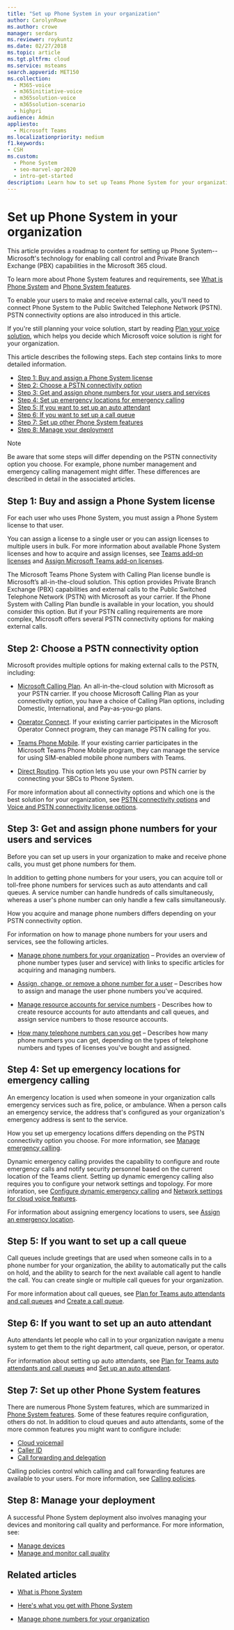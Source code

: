 ```yaml
---
title: "Set up Phone System in your organization"
author: CarolynRowe
ms.author: crowe
manager: serdars
ms.reviewer: roykuntz
ms.date: 02/27/2018
ms.topic: article
ms.tgt.pltfrm: cloud
ms.service: msteams
search.appverid: MET150
ms.collection:
  - M365-voice
  - m365initiative-voice
  - m365solution-voice
  - m365solution-scenario
  - highpri
audience: Admin
appliesto:
  - Microsoft Teams
ms.localizationpriority: medium
f1.keywords:
- CSH
ms.custom:
  - Phone System
  - seo-marvel-apr2020
  - intro-get-started
description: Learn how to set up Teams Phone System for your organization in Microsoft 365.
---
```


# Set up Phone System in your organization

This article provides a roadmap to content for setting up Phone System--Microsoft's technology for enabling call control and Private Branch Exchange (PBX) capabilities in the Microsoft 365 cloud. 

To learn more about Phone System features and requirements, see [What is Phone System](what-is-phone-system-in-office-365.md) and [Phone System features](here-s-what-you-get-with-phone-system.md). 

To enable your users to make and receive external calls, you'll need to connect Phone System to the Public Switched Telephone Network (PSTN). PSTN connectivity options are also introduced in this article.  

If you're still planning your voice solution, start by reading [Plan your voice solution](cloud-voice-landing-page.md), which helps you decide which Microsoft voice solution is right for your organization. 


This article describes the following steps. Each step contains links to more detailed information.
 
- [Step 1: Buy and assign a Phone System license](#step-1-buy-and-assign-a-phone-system-license)
- [Step 2: Choose a PSTN connectivity option](#step-2-choose-a-pstn-connectivity-option)
- [Step 3: Get and assign phone numbers for your users and services](#step-3-get-and-assign-phone-numbers-for-your-users-and-services)
- [Step 4: Set up emergency locations for emergency calling](#step-4-set-up-emergency-locations-for-emergency-calling)
- [Step 5: If you want to set up an auto attendant](#step-5-if-you-want-to-set-up-an-auto-attendant)
- [Step 6: If you want to set up a call queue](#step-6-if-you-want-to-set-up-a-call-queue)
- [Step 7: Set up other Phone System features](#step-7-set-up-other-phone-system-features)
- [Step 8: Manage your deployment](#step-8-manage-your-deployment)

> [!NOTE]
> Be aware that some steps will differ depending on the PSTN connectivity option you choose. For example, phone number management and emergency calling management might differ. These differences are described in detail in the associated articles.

## Step 1: Buy and assign a Phone System license

For each user who uses Phone System, you must assign a Phone System license to that user.   

You can assign a license to a single user or you can assign licenses to multiple users in bulk. For more information about available Phone System licenses and how to acquire and assign licenses, see [Teams add-on licenses](/microsoftteams//teams-add-on-licensing/microsoft-teams-add-on-licensing) and [Assign Microsoft Teams add-on licenses](/microsoftteams/teams-add-on-licensing/assign-teams-add-on-licenses).

The Microsoft Teams Phone System with Calling Plan license bundle is Microsoft’s all-in-the-cloud solution. This option provides Private Branch Exchange (PBX) capabilities and external calls to the Public Switched Telephone Network (PSTN) with Microsoft as your carrier. If the Phone System with Calling Plan bundle is available in your location, you should consider this option. But if your PSTN calling requirements are more complex, Microsoft offers several PSTN connectivity options for making external calls.

## Step 2: Choose a PSTN connectivity option

Microsoft provides multiple options for making external calls to the PSTN, including:

- [Microsoft Calling Plan](calling-plans-for-office-365.md). An all-in-the-cloud solution with Microsoft as your PSTN carrier. If you choose Microsoft Calling Plan as your connectivity option, you have a choice of Calling Plan options, including Domestic, International, and Pay-as-you-go plans.

- [Operator Connect](operator-connect-plan.md). If your existing carrier participates in the Microsoft Operator Connect program, they can manage PSTN calling for you.

- [Teams Phone Mobile](operator-connect-mobile-plan.md). If your existing carrier participates in the Microsoft Teams Phone Mobile program, they can manage the service for using SIM-enabled mobile phone numbers with Teams.

- [Direct Routing](direct-routing-plan.md). This option lets you use your own PSTN carrier by connecting your SBCs to Phone System.

For more information about all connectivity options and which one is the best solution for your organization, see [PSTN connectivity options](pstn-connectivity.md) and [Voice and PSTN connectivity license options](/teams-add-on-licensing/microsoft-teams-add-on-licensing?branch=crowe-phone-system#voice-and-pstn-connectivity.md).

## Step 3: Get and assign phone numbers for your users and services

Before you can set up users in your organization to make and receive phone calls, you must get phone numbers for them.

In addition to getting phone numbers for your users, you can acquire toll or toll-free phone numbers for services such as auto attendants and call queues. A service number can handle hundreds of calls simultaneously, whereas a user's phone number can only handle a few calls simultaneously.

How you acquire and manage phone numbers differs depending on your PSTN connectivity option.

For information on how to manage phone numbers for your users and services, see the following articles. 

- [Manage phone numbers for your organization](manage-phone-numbers-landing-page.md) – Provides an overview of phone number types (user and service) with links to specific articles for acquiring and managing numbers.

- [Assign, change, or remove a phone number for a user](assign-change-or-remove-a-phone-number-for-a-user.md) – Describes how to assign and manage the user phone numbers you've acquired.  

- [Manage resource accounts for service numbers](manage-resource-accounts.md) - Describes how to create resource accounts for auto attendants and call queues, and assign service numbers to those resource accounts.

- [How many telephone numbers can you get](how-many-phone-numbers-can-you-get.md) – Describes how many phone numbers you can get, depending on the types of telephone numbers and types of licenses you've bought and assigned.

## Step 4: Set up emergency locations for emergency calling

An emergency location is used when someone in your organization calls emergency services such as fire, police, or ambulance. When a person calls an emergency service, the address that's configured as your organization's emergency address is sent to the service. 

How you set up emergency locations differs depending on the PSTN connectivity option you choose. For more information, see [Manage emergency calling](what-are-emergency-locations-addresses-and-call-routing.md).

Dynamic emergency calling provides the capability to configure and route emergency calls and notify security personnel based on the current location of the Teams client. Setting up dynamic emergency calling also requires you to configure your network settings and topology. For more inforation, see [Configure dynamic emergency calling](configure-dynamic-emergency-calling.md) and [Network settings for cloud voice features](cloud-voice-network-settings.md).

For information about assigning emergency locations to users, see [Assign an emergency location](assign-change-emergency-location-user.md).


## Step 5: If you want to set up a call queue

Call queues include greetings that are used when someone calls in to a phone number for your organization, the ability to automatically put the calls on hold, and the ability to search for the next available call agent to handle the call. You can create single or multiple call queues for your organization.

For more information about call queues, see [Plan for Teams auto attendants and call queues](plan-auto-attendant-call-queue.md) and [Create a call queue](create-a-phone-system-call-queue.md).

## Step 6: If you want to set up an auto attendant

Auto attendants let people who call in to your organization navigate a menu system to get them to the right department, call queue, person, or operator.

For information about setting up auto attendants, see [Plan for Teams auto attendants and call queues](plan-auto-attendant-call-queue.md) and [Set up an auto attendant](create-a-phone-system-auto-attendant.md).

## Step 7: Set up other Phone System features

There are numerous Phone System features, which are summarized in [Phone System features](here-s-what-you-get-with-phone-system.md). Some of these features require configuration, others do not. In addition to cloud queues and auto attendants, some of the more common features you might want to configure include:

- [Cloud voicemail](set-up-phone-system-voicemail.md)
- [Caller ID](caller-id-policies.md)
- [Call forwarding and delegation](user-call-settings.md)

Calling policies control which calling and call forwarding features are available to your users. For more information, see [Calling policies](teams-calling-policy.md).

## Step 8: Manage your deployment

A successful Phone System deployment also involves managing your devices and monitoring call quality and performance. For more information, see:

- [Manage devices](/devices/device-management.md)
- [Manage and monitor call quality](monitor-call-quality-qos.md)


## Related articles

- [What is Phone System](what-is-phone-system-in-office-365.md)

- [Here's what you get with Phone System](here-s-what-you-get-with-phone-system.md)

- [Manage phone numbers for your organization](manage-phone-numbers-landing-page.md)
